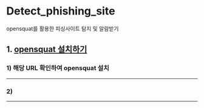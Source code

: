 # Detect_phishing_site
opensquat를 활용한 피싱사이트 탐지 및 알람받기

## 1. [opensquat 설치하기](https://github.com/atenreiro/opensquat#how-to-install)
### 1) 해당 URL 확인하여 opensquat 설치
---
### 2) 
---
